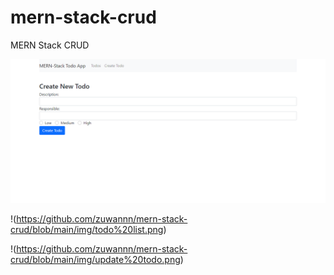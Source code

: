 # mern-stack-crud
 MERN Stack CRUD


![Create todo page](/img/create%20todo.png)


!(https://github.com/zuwannn/mern-stack-crud/blob/main/img/todo%20list.png)

!(https://github.com/zuwannn/mern-stack-crud/blob/main/img/update%20todo.png)